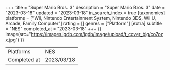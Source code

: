 +++
title = "Super Mario Bros. 3"
description = "Super Mario Bros. 3"
date = "2023-03-18"
updated = "2023-03-18"
in_search_index = true
[taxonomies]
platforms = ["Wii, Nintendo Entertainment System, Nintendo 3DS, Wii U, Arcade, Family Computer"]
rating = []
genres = ["Platform"]
[extra]
subtitle = "NES"
completed_at = "2023-03-18"
+++
{{ image(src="https://images.igdb.com/igdb/image/upload/t_cover_big/co7ozx.jpg") }}

|              |            |
| ------------ | ---------- |
| Platforms    | NES |
| Completed at | 2023/03/18 |


